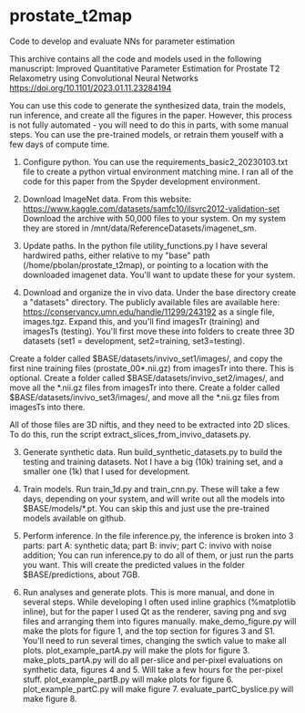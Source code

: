 # prostate_t2map
Code to develop and evaluate NNs for parameter estimation

This archive contains all the code and models used in the following manuscript:
Improved Quantitative Parameter Estimation for Prostate T2 Relaxometry using Convolutional Neural Networks https://doi.org/10.1101/2023.01.11.23284194

You can use this code to generate the synthesized data, train the models, run inference, and create all the figures in the paper. However, this process is not fully automated - you will need to do this in parts, with some manual steps. You can use the pre-trained models, or retrain them youself with a few days of compute time. 


1) Configure python. You can use the requirements_basic2_20230103.txt file to create a python virtual environment matching mine. I ran all of the code for this paper from the Spyder development environment.


2) Download ImageNet data. From this website: 
https://www.kaggle.com/datasets/samfc10/ilsvrc2012-validation-set
Download the archive with 50,000 files to your system. On my system they are stored in /mnt/data/ReferenceDatasets/imagenet_sm. 


3) Update paths. In the python file utility_functions.py I have several hardwired paths, either relative to my "base" path (/home/pbolan/prostate_t2map), or pointing to a location with the downloaded imagenet data. You'll want to update these for your system.


4) Download and organize the in vivo data. 
Under the base directory create a "datasets" directory. The publicly available files are available here: https://conservancy.umn.edu/handle/11299/243192
as a single file, images.tgz. Expand this, and you'll find imagesTr (training) and imagesTs (testing). You'll first move these into folders to create three 3D datasets (set1 = development, set2=training, set3=testing). 

Create a folder called $BASE/datasets/invivo_set1/images/, and copy the first nine training files (prostate_00*.nii.gz) from imagesTr into there. This is optional.
Create a folder called $BASE/datasets/invivo_set2/images/, and move all the *.nii.gz files from imagesTr into there. 
Create a folder called $BASE/datasets/invivo_set3/images/, and move all the *.nii.gz files from imagesTs into there. 

All of those files are 3D niftis, and they need to be extracted into 2D slices. To do this, run the script extract_slices_from_invivo_datasets.py. 


3) Generate synthetic data. Run build_synthetic_datasets.py to build the testing and training datasets. Not I have a big (10k) training set, and a smaller one (1k) that I used for development. 


4) Train models. Run train_1d.py and train_cnn.py. These will take a few days, depending on your system, and will write out all the models into $BASE/models/*.pt. You can skip this and just use the pre-trained models available on github.


5) Perform inference.
In the file inference.py, the inference is broken into 3 parts:
part A: synthetic data; 
part B: inviv;
part C: invivo with noise addition; 
You can run inference.py to do all of them, or just run the parts you want. 
This will create the predicted values in the folder $BASE/predictions, about 7GB.


6) Run analyses and generate plots. 
This is more manual, and done in several steps. While developing I often used inline graphics (%matplotlib inline), but for the paper I used Qt as the renderer, saving png and svg files and arranging them into figures manually. 
make_demo_figure.py will make the plots for figure 1, and the top section for figures 3 and S1. You'll need to run several times, changing the swtich value to make all plots.
plot_example_partA.py will make the plots for figure 3.
make_plots_partA.py will do all per-slice and per-pixel evaluations on synthetic data, figures 4 and 5. 
Will take a few hours for the per-pixel stuff. 
plot_example_partB.py will make plots for figure 6. 
plot_example_partC.py will make figure 7. 
evaluate_partC_byslice.py will make figure 8. 


